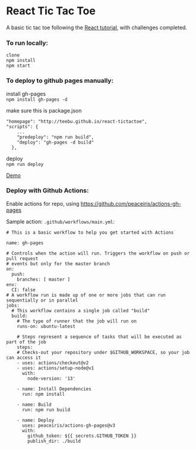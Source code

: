 # React Tic Tac Toe 

A basic tic tac toe following the [React tutorial](https://reactjs.org/tutorial/tutorial.html#setup-option-2-local-development-environment), with challenges completed.

### To run locally:
```
clone  
npm install  
npm start
```


### To deploy to github pages manually:  
install gh-pages  
`npm install gh-pages -d`

make sure this is package.json
```
"homepage": "http://teebu.github.io/react-tictactoe",
"scripts": {
    ...
    "predeploy": "npm run build",
    "deploy": "gh-pages -d build"
  },
```
deploy  
`npm run deploy`

[Demo](https://teebu.github.io/react-tictactoe)


### Deploy with Github Actions:
Enable actions for repo, using https://github.com/peaceiris/actions-gh-pages

Sample action: `.github/workflows/main.yml`:
```
# This is a basic workflow to help you get started with Actions

name: gh-pages

# Controls when the action will run. Triggers the workflow on push or pull request
# events but only for the master branch
on:
  push:
    branches: [ master ]
env:
  CI: false
# A workflow run is made up of one or more jobs that can run sequentially or in parallel
jobs:
  # This workflow contains a single job called "build"
  build:
    # The type of runner that the job will run on
    runs-on: ubuntu-latest

    # Steps represent a sequence of tasks that will be executed as part of the job
    steps:
    # Checks-out your repository under $GITHUB_WORKSPACE, so your job can access it
    - uses: actions/checkout@v2
    - uses: actions/setup-node@v1
      with:
        node-version: '13'

    - name: Install Dependencies
      run: npm install

    - name: Build
      run: npm run build

    - name: Deploy
      uses: peaceiris/actions-gh-pages@v3
      with:
        github_token: ${{ secrets.GITHUB_TOKEN }}
        publish_dir: ./build

```